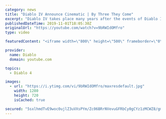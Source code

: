 ```yaml
---
category: news
title: "Diablo IV Announce Cinematic | By Three They Come"
excerpt: "Diablo IV takes place many years after the events of Diablo III, after millions have been slaughtered by the actions of the High Heavens and Burning Hells alike."
publishedDateTime: 2019-11-01T18:05:30Z
originalUrl: "https://youtube.com/watch?v=9bRWIdOMfro"
type: video

featuredContent: "<iframe width=\"800\" height=\"500\" frameborder=\"0\" src=\"https://www.youtube.com/embed/9bRWIdOMfro\" allow=\"accelerometer; autoplay; encrypted-media; gyroscope; picture-in-picture\" allowfullscreen></iframe>"

provider:
  name: Diablo
  domain: youtube.com

topics:
  - Diablo 4

images:
  - url: "https://i.ytimg.com/vi/9bRWIdOMfro/maxresdefault.jpg"
    width: 1280
    height: 720
    isCached: true

secured: "5sxlhmdTvE9woc0ujlZ3uVXsPYm/Zc06BRrNVevuGFRbCy0gCYz1zMCWZ8/gmKJO0ut8RvHKTMb6CSDutMvFNftZaIdloKqlPyu/6ytX21QgBOL8LJjJoD3DiunW2tLFvUZ8vVME+DB6UV/W/f5dK/fXBlPDn2ZhG29yzzp2bxAHUI3Ymty4bTksDbTsKBrmEaF907voKt1dQGvCru7UWxQ1xwamHBm7SGAZqJhuc+tKLWOG88lF8RUzzm7M+1lscTQ59NhSwRqsNlcAV4Qa21IEY9ouqOHdpoVQk7l03tRS4do0s3z0sCNFeT7XbbOevBusvppLMs4cVeKDbmyFswU/XAwUvqDs5jvU4V6G00HRw6cPPXJaFfFLzE8nqxoOHiHDDwFQ2EtT4YVmWn+EuwHVIQCr5iQ799V4iYCz50QJKnkYPmXhSwdMnoX1iSOp;5DKW/MmmPfS8i6KCJZwYdg=="
---
```


